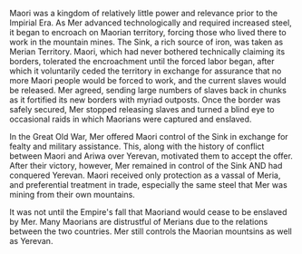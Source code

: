 Maori was a kingdom of relatively little power and relevance prior to the Impirial Era.  As Mer advanced technologically
and required increased steel, it began to encroach on Maorian territory, forcing those who lived there to work in the
mountain mines.  The Sink, a rich source of iron, was taken as Merian Territory.  Maori, which had never bothered
technically claiming its borders, tolerated the encroachment until the forced labor began, after which it voluntarily ceded
the territory in exchange for assurance that no more Maori people would be forced to work, and the current slaves would
be released.  Mer agreed, sending large numbers of slaves back in chunks as it fortified its new borders with myriad
outposts.  Once the border was safely secured, Mer stopped releasing slaves and turned a blind eye to occasional
raids in which Maorians were captured and enslaved.

In the Great Old War, Mer offered Maori control of the Sink in exchange for fealty and military assistance.  This, along
with the history of conflict between Maori and Ariwa over Yerevan, motivated them to accept the offer.  After their
victory, however, Mer remained in control of the Sink AND had conquered Yerevan.  Maori received only protection as a
vassal of Meria, and preferential treatment in trade, especially the same steel that Mer was mining from their own
mountains.

It was not until the Empire's fall that Maoriand would cease to be enslaved by Mer.  Many Maorians are distrustful of
Merians due to the relations between the two countries.  Mer still controls the Maorian mountsins as well as Yerevan.